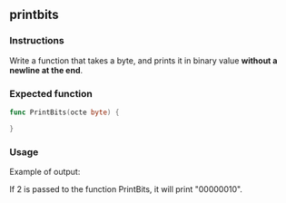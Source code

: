 ## printbits

### Instructions

Write a function that takes a byte, and prints it in binary value **without a newline at the end**.

### Expected function

```go
func PrintBits(octe byte) {

}
```

### Usage

Example of output:

If 2 is passed to the function PrintBits, it will print "00000010".
